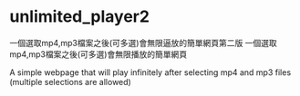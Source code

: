 # unlimited_player2
一個選取mp4,mp3檔案之後(可多選)會無限逼放的簡單網頁第二版
一個選取mp4,mp3檔案之後(可多選)會無限播放的簡單網頁

A simple webpage that will play infinitely after selecting mp4 and mp3 files (multiple selections are allowed)
